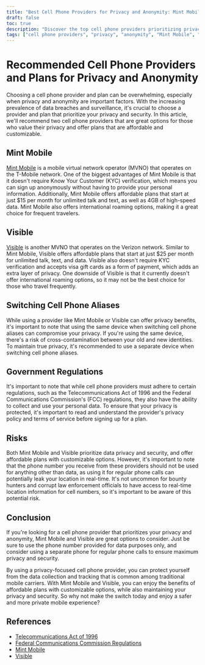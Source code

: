 ```yaml
---
title: "Best Cell Phone Providers for Privacy and Anonymity: Mint Mobile and Visible"
draft: false
toc: true
description: "Discover the top cell phone providers prioritizing privacy and anonymity and learn why Mint Mobile and Visible are great options"
tags: ["cell phone providers", "privacy", "anonymity", "Mint Mobile", "Visible", "mobile virtual network operator", "KYC verification", "gift cards", "affordable plans", "customizable plans", "international roaming", "switching cell phone aliases", "government regulations", "Telecommunications Act of 1996", "FCC regulations", "data privacy", "data security", "mobile plans", "mobile carriers", "mobile networks"]
---
```


# Recommended Cell Phone Providers and Plans for Privacy and Anonymity

Choosing a cell phone provider and plan can be overwhelming, especially when privacy and anonymity are important factors. With the increasing prevalence of data breaches and surveillance, it's crucial to choose a provider and plan that prioritize your privacy and security. In this article, we'll recommend two cell phone providers that are great options for those who value their privacy and offer plans that are affordable and customizable.

## Mint Mobile

[Mint Mobile](https://www.mintmobile.com/) is a mobile virtual network operator (MVNO) that operates on the T-Mobile network. One of the biggest advantages of Mint Mobile is that it doesn't require Know Your Customer (KYC) verification, which means you can sign up anonymously without having to provide your personal information. Additionally, Mint Mobile offers affordable plans that start at just $15 per month for unlimited talk and text, as well as 4GB of high-speed data. Mint Mobile also offers international roaming options, making it a great choice for frequent travelers. 

## Visible

[Visible](https://www.visible.com/) is another MVNO that operates on the Verizon network. Similar to Mint Mobile, Visible offers affordable plans that start at just $25 per month for unlimited talk, text, and data. Visible also doesn't require KYC verification and accepts visa gift cards as a form of payment, which adds an extra layer of privacy. One downside of Visible is that it currently doesn't offer international roaming options, so it may not be the best choice for those who travel frequently.

## Switching Cell Phone Aliases

While using a provider like Mint Mobile or Visible can offer privacy benefits, it's important to note that using the same device when switching cell phone aliases can compromise your privacy. If you're using the same device, there's a risk of cross-contamination between your old and new identities. To maintain true privacy, it's recommended to use a separate device when switching cell phone aliases. 

## Government Regulations

It's important to note that while cell phone providers must adhere to certain regulations, such as the Telecommunications Act of 1996 and the Federal Communications Commission's (FCC) regulations, they also have the ability to collect and use your personal data. To ensure that your privacy is protected, it's important to read and understand the provider's privacy policy and terms of service before signing up for a plan.

## Risks

Both Mint Mobile and Visible prioritize data privacy and security, and offer affordable plans with customizable options. However, it's important to note that the phone number you receive from these providers should not be used for anything other than data, as using it for regular phone calls can potentially leak your location in real-time. It's not uncommon for bounty hunters and corrupt law enforcement officials to have access to real-time location information for cell numbers, so it's important to be aware of this potential risk.

## Conclusion

If you're looking for a cell phone provider that prioritizes your privacy and anonymity, Mint Mobile and Visible are great options to consider. Just be sure to use the phone number provided for data purposes only, and consider using a separate phone for regular phone calls to ensure maximum privacy and security.

By using a privacy-focused cell phone provider, you can protect yourself from the data collection and tracking that is common among traditional mobile carriers. With Mint Mobile and Visible, you can enjoy the benefits of affordable plans with customizable options, while also maintaining your privacy and security. So why not make the switch today and enjoy a safer and more private mobile experience?

## References

- [Telecommunications Act of 1996](https://www.congress.gov/104/plaws/publ104/PLAW-104publ104.pdf)
- [Federal Communications Commission Regulations](https://www.fcc.gov/general/telecommunications-act-1996)
- [Mint Mobile](https://www.mintmobile.com/)
- [Visible](https://www.visible.com/)